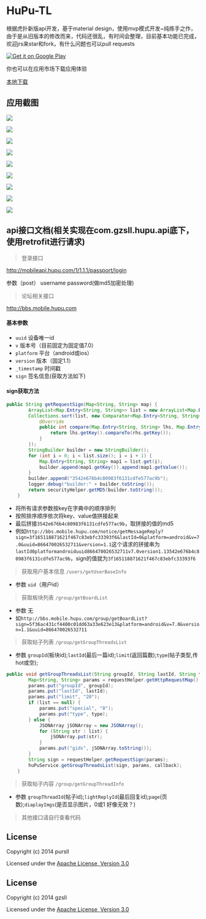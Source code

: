 # HuPu-TL
根据虎扑新版api开发，基于material design，使用mvp模式开发~纯练手之作，由于是从旧版本的修改而来，代码还很乱，有时间会整理，目前基本功能已完成，欢迎jrs来star和fork，有什么问题也可以pull requests

[![Get it on Google Play](http://www.android.com/images/brand/get_it_on_play_logo_small.png)](http://play.google.com/store/apps/details?id=com.gzsll.hupu)

你也可以在应用市场下载应用体验

[本地下载](http://www.pursll.com/TLint_1.0.apk)


## 应用截图
![](https://github.com/gzsll/TLint/raw/master/resource/Screenshot1.png) 

![](https://github.com/gzsll/TLint/raw/master/resource/Screenshot2.png) 

![](https://github.com/gzsll/TLint/raw/master/resource/Screenshot3.png) 

![](https://github.com/gzsll/TLint/raw/master/resource/Screenshot4.png) 

![](https://github.com/gzsll/TLint/raw/master/resource/Screenshot5.png) 

![](https://github.com/gzsll/TLint/raw/master/resource/Screenshot6.png) 

![](https://github.com/gzsll/TLint/raw/master/resource/Screenshot7.png) 

![](https://github.com/gzsll/TLint/raw/master/resource/Screenshot8.png) 

![](https://github.com/gzsll/TLint/raw/master/resource/Screenshot9.png) 



## api接口文档(相关实现在com.gzsll.hupu.api底下，使用retrofit进行请求)

>登录接口

http://mobileapi.hupu.com/1/1.1.1/passport/login  

参数（post）  username   password(做md5加密处理)

>论坛相关接口

http://bbs.mobile.hupu.com

#### 基本参数 
  - `uuid`  设备唯一id
  - `v`     版本号（目前固定为固定值7.0）
  - `platform`   平台（android或ios）
  - `version`   版本（固定1.1）
  - `_timestamp`  时间戳
  - `sign`   签名信息(获取方法如下)
  
#### sign获取方法
``` java
public String getRequestSign(Map<String, String> map) {
        ArrayList<Map.Entry<String, String>> list = new ArrayList<Map.Entry<String, String>>(map.entrySet());
        Collections.sort(list, new Comparator<Map.Entry<String, String>>() {
            @Override
            public int compare(Map.Entry<String, String> lhs, Map.Entry<String, String> rhs) {
                return lhs.getKey().compareTo(rhs.getKey());
            }
        });
        StringBuilder builder = new StringBuilder();
        for (int i = 0; i < list.size(); i = i + 1) {
            Map.Entry<String, String> map1 = list.get(i);
            builder.append(map1.getKey()).append(map1.getValue());
        }
        builder.append("3542e676b4c80983f6131cdfe577ac9b");
        logger.debug("builder:" + builder.toString());
        return securityHelper.getMD5(builder.toString());
    }
```

- 将所有请求参数按key在字典中的顺序排列
- 按照排序顺序依次将key、value值拼接起来
- 最后拼接`3542e676b4c80983f6131cdfe577ac9b`，取拼接的值的md5
- 例如`http://bbs.mobile.hupu.com/notice/getMessageReply?sign=3f165118871621f467c83ebfc33393f6&lastId=0&platform=android&v=7.0&uuid=866470026532711&version=1.1`这个请求的拼接串为`lastId0platformandroiduuid866470026532711v7.0version1.13542e676b4c80983f6131cdfe577ac9b`，sign的值就为`3f165118871621f467c83ebfc33393f6`

> 获取用户基本信息 `/users/getUserBaseInfo`

- 参数  `uid`（用户id）

> 获取板块列表 `/group/getBoardList`

- 参数  无
- 如`http://bbs.mobile.hupu.com/group/getBoardList?sign=5f36ac431cf4400c01dd63a33e623e13&platform=android&v=7.0&version=1.1&uuid=866470026532711`

> 获取帖子列表 `/group/getGroupThreadsList`

- 参数 `groupId`(板块id);`lastId`(最后一篇id);`limit`(返回篇数);`type`(帖子类型,传hot或空);

``` java
public void getGroupThreadsList(String groupId, String lastId, String type, List<String> list, Callback<ThreadsResult> callback) {
        Map<String, String> params = requestHelper.getHttpRequestMap();
        params.put("groupId", groupId);
        params.put("lastId", lastId);
        params.put("limit", "20");
        if (list == null) {
            params.put("special", "0");
            params.put("type", type);
        } else {
            JSONArray jSONArray = new JSONArray();
            for (String str : list) {
                jSONArray.put(str);
            }
            params.put("gids", jSONArray.toString());
        }
        String sign = requestHelper.getRequestSign(params);
        huPuService.getGroupThreadsList(sign, params, callback);
    }

```

> 获取帖子内容 `/group/getGroupThreadInfo`

- 参数  `groupThreadId`(帖子id);`lightReplyId`(最后回复id);`page`(页数);`diaplayImgs`(是否显示图片，0或1  好像无效？)



> 其他接口请自行查看代码


## License

Copyright (c) 2014 pursll

Licensed under the [Apache License, Version 3.0](http://opensource.org/licenses/GPL-3.0)















































## License

Copyright (c) 2014 gzsll

Licensed under the [Apache License, Version 3.0](http://opensource.org/licenses/GPL-3.0)
